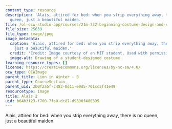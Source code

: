 ```yaml
---
content_type: resource
description: 'Alais, attired for bed: when you strip everything away, there is no
  queen, just a beautiful maiden.'
file: /ol-ocw-studio-app/courses/21m-732-beginning-costume-design-and-construction-fall-2008/b64b3123f7007fa0dc87d9300f480395_alais2.jpg
file_size: 25639
file_type: image/jpeg
image_metadata:
  caption: 'Alais, attired for bed: when you strip everything away, there is no queen,
    just a beautiful maiden.'
  credit: 'Credit: Image courtesy of an MIT student. Used with permission.'
  image-alt: Drawing of a student-designed costume.
learning_resource_types: []
license: https://creativecommons.org/licenses/by-nc-sa/4.0/
ocw_type: OCWImage
parent_title: Lion in Winter - B
parent_type: CourseSection
parent_uid: 2b0f2a5f-c483-8d11-e9d5-701cc5f41e49
resourcetype: Image
title: Alais 2
uid: b64b3123-f700-7fa0-dc87-d9300f480395
---
```

Alais, attired for bed: when you strip everything away, there is no queen, just a beautiful maiden.